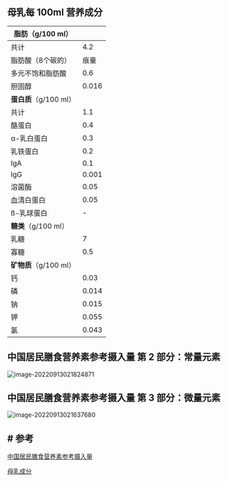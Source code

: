 ## 母乳每 100ml 营养成分

| **脂肪**（g/100 ml）   |       |
| ---------------------- | ----- |
| 共计                   | 4.2   |
| 脂肪酸（8个碳的）      | 痕量  |
| 多元不饱和脂肪酸       | 0.6   |
| 胆固醇                 | 0.016 |
| **蛋白质**（g/100 ml） |       |
| 共计                   | 1.1   |
| 酪蛋白                 | 0.4   |
| α-乳白蛋白             | 0.3   |
| 乳铁蛋白               | 0.2   |
| IgA                    | 0.1   |
| IgG                    | 0.001 |
| 溶菌酶                 | 0.05  |
| 血清白蛋白             | 0.05  |
| ß-乳球蛋白             | -     |
| **糖类**（g/100 ml）   |       |
| 乳糖                   | 7     |
| 寡糖                   | 0.5   |
| **矿物质**（g/100 ml） |       |
| 钙                     | 0.03  |
| 磷                     | 0.014 |
| 钠                     | 0.015 |
| 钾                     | 0.055 |
| 氯                     | 0.043 |



## 中国居民膳食营养素参考摄入量 第 2 部分：常量元素

![image-20220913021824871](https://zk4bucket.oss-cn-beijing.aliyuncs.com/uPic/image-20220913021824871.png)

## 中国居民膳食营养素参考摄入量 第 3 部分：微量元素 

![image-20220913021637680](https://zk4bucket.oss-cn-beijing.aliyuncs.com/uPic/image-20220913021637680.png)

## # 参考

[中国居民膳食营养素参考摄入量](../../3.资料/中国居民膳食营养素参考摄入量) 

[母乳成分](https://zh.m.wikipedia.org/zh-hans/%E6%AF%8D%E4%B9%B3)

